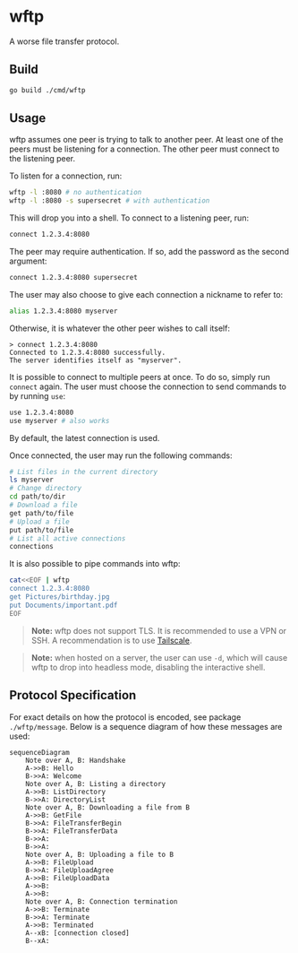 # wftp

A worse file transfer protocol.

## Build

```sh
go build ./cmd/wftp
```

## Usage

wftp assumes one peer is trying to talk to another peer. At least one of the
peers must be listening for a connection. The other peer must connect to the
listening peer.

To listen for a connection, run:

```sh
wftp -l :8080 # no authentication
wftp -l :8080 -s supersecret # with authentication
```

This will drop you into a shell. To connect to a listening peer, run:

```sh
connect 1.2.3.4:8080
```

The peer may require authentication. If so, add the password as the second
argument:

```sh
connect 1.2.3.4:8080 supersecret
```

The user may also choose to give each connection a nickname to refer to:

```sh
alias 1.2.3.4:8080 myserver
```

Otherwise, it is whatever the other peer wishes to call itself:

```
> connect 1.2.3.4:8080
Connected to 1.2.3.4:8080 successfully.
The server identifies itself as "myserver".
```

It is possible to connect to multiple peers at once. To do so, simply run
`connect` again. The user must choose the connection to send commands to by
running `use`:

```sh
use 1.2.3.4:8080
use myserver # also works
```

By default, the latest connection is used.

Once connected, the user may run the following commands:

```sh
# List files in the current directory
ls myserver
# Change directory
cd path/to/dir
# Download a file
get path/to/file
# Upload a file
put path/to/file
# List all active connections
connections
```

It is also possible to pipe commands into wftp:

```sh
cat<<EOF | wftp
connect 1.2.3.4:8080
get Pictures/birthday.jpg
put Documents/important.pdf
EOF
```

> **Note:** wftp does not support TLS. It is recommended to use a VPN or SSH.
> A recommendation is to use [Tailscale](https://tailscale.com/).

> **Note:** when hosted on a server, the user can use `-d`, which will cause
> wftp to drop into headless mode, disabling the interactive shell.

## Protocol Specification

For exact details on how the protocol is encoded, see package `./wftp/message`.
Below is a sequence diagram of how these messages are used:

```mermaid
sequenceDiagram
    Note over A, B: Handshake
    A->>B: Hello
    B->>A: Welcome
    Note over A, B: Listing a directory
    A->>B: ListDirectory
    B->>A: DirectoryList
    Note over A, B: Downloading a file from B
    A->>B: GetFile
    B->>A: FileTransferBegin
    B->>A: FileTransferData
    B->>A: 
    B->>A: 
    Note over A, B: Uploading a file to B
    A->>B: FileUpload
    B->>A: FileUploadAgree
    A->>B: FileUploadData
    A->>B: 
    A->>B: 
    Note over A, B: Connection termination
    A->>B: Terminate
    B->>A: Terminate
    A->>B: Terminated
    A--xB: [connection closed]
    B--xA: 

```
